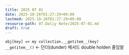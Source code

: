 ```yaml
---
title: 2025 07 01
date: 2025-10-26T01:27:29+09:00
lastmod: 2025-10-26T01:27:29+09:00
resource-path: 07.Daliy Note/2025-07-01.md
draft: true
---
```

`obj[key] => my collection.__getitem__(key)`  
`__getitem__()` <- 던더(dunder) 메서드 double holden 줄임말  